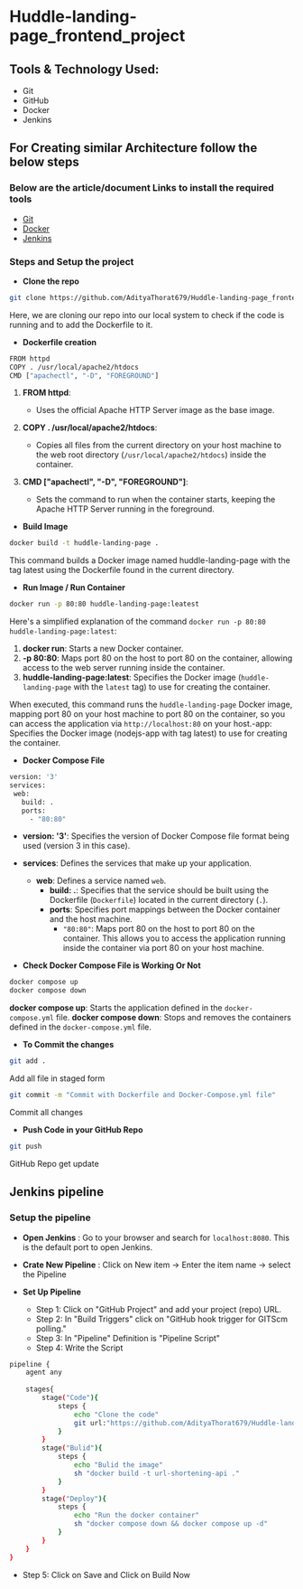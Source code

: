 # Huddle-landing-page_frontend_project
## Tools & Technology Used:
- Git
- GitHub
- Docker
- Jenkins

## For Creating similar Architecture follow the below steps
### Below are the article/document Links to install the required tools
- [Git](https://git-scm.com/book/en/v2/Getting-Started-Installing-Git)
- [Docker](https://docs.docker.com/engine/install/)
- [Jenkins](https://www.jenkins.io/doc/book/installing/)


### Steps and Setup the project
- **Clone the repo**
```bash
git clone https://github.com/AdityaThorat679/Huddle-landing-page_frontend_project.git
```
Here, we are cloning our repo into our local system to check if the code is running and to add the Dockerfile to it.

- **Dockerfile creation**
```bash
FROM httpd
COPY . /usr/local/apache2/htdocs
CMD ["apachectl", "-D", "FOREGROUND"]
```
1. **FROM httpd**:
   - Uses the official Apache HTTP Server image as the base image.

2. **COPY . /usr/local/apache2/htdocs**:
   - Copies all files from the current directory on your host machine to the web root directory (`/usr/local/apache2/htdocs`) inside the container.

3. **CMD ["apachectl", "-D", "FOREGROUND"]**:
   - Sets the command to run when the container starts, keeping the Apache HTTP Server running in the foreground.

- **Build Image**
```bash
docker build -t huddle-landing-page .
```
This command builds a Docker image named huddle-landing-page with the tag latest using the Dockerfile found in the current directory.

- **Run Image / Run Container**
 ```bash
docker run -p 80:80 huddle-landing-page:leatest
```
Here's a simplified explanation of the command `docker run -p 80:80 huddle-landing-page:latest`:
1. **docker run**: Starts a new Docker container.
2. **-p 80:80**: Maps port 80 on the host to port 80 on the container, allowing access to the web server running inside the container.
3. **huddle-landing-page:latest**: Specifies the Docker image (`huddle-landing-page` with the `latest` tag) to use for creating the container.

When executed, this command runs the `huddle-landing-page` Docker image, mapping port 80 on your host machine to port 80 on the container, so you can access the application via `http://localhost:80` on your host.-app: Specifies the Docker image (nodejs-app with tag latest) to use for creating the container.

- **Docker Compose File**
 ```bash
version: '3'
services:
  web:
    build: .
    ports:
      - "80:80"
```
- **version: '3'**: Specifies the version of Docker Compose file format being used (version 3 in this case).
- **services**: Defines the services that make up your application.
  - **web**: Defines a service named `web`.
    - **build: .**: Specifies that the service should be built using the Dockerfile (`Dockerfile`) located in the current directory (`.`).
     - **ports**: Specifies port mappings between the Docker container and the host machine.
       - `"80:80"`: Maps port 80 on the host to port 80 on the container. This allows you to access the application running inside the container via port 80 on your host machine.

 - **Check Docker Compose File is Working Or Not**
```bash
docker compose up
docker compose down
```
**docker compose up**: Starts the application defined in the `docker-compose.yml` file.
**docker compose down**: Stops and removes the containers defined in the `docker-compose.yml` file.

- **To Commit the changes**
```bash
git add .
```
Add all file in staged form 
```bash
git commit -m "Commit with Dockerfile and Docker-Compose.yml file"
```
Commit all changes 

- **Push Code in your GitHub Repo**
```bash
git push
```
GitHub Repo get update 

## Jenkins pipeline ##
### Setup the pipeline ###
- **Open Jenkins**  : Go to your browser and search for `localhost:8080`. This is the default port to open Jenkins.

- **Crate New Pipeline**  : Click on New item -> Enter the item name -> select the Pipeline

- **Set Up Pipeline**
  - Step 1: Click on "GitHub Project" and add your project (repo) URL.
  - Step 2: In "Build Triggers" click on "GitHub hook trigger for GITScm polling."
  - Step 3: In "Pipeline" Definition is "Pipeline Script"
  - Step 4: Write the Script
```bash
pipeline {
    agent any
    
    stages{
        stage("Code"){
            steps {
                echo "Clone the code"
                git url:"https://github.com/AdityaThorat679/Huddle-landing-page_frontend_project.git/", branch: "main"
            }
        }
        stage("Bulid"){
            steps {
                echo "Bulid the image"
                sh "docker build -t url-shortening-api ."
            }
        }
        stage("Deploy"){
            steps {
                echo "Run the docker container"
                sh "docker compose down && docker compose up -d"
            }
        }
    }
}
```
  - Step 5: Click on Save and Click on Build Now




  


  
  





